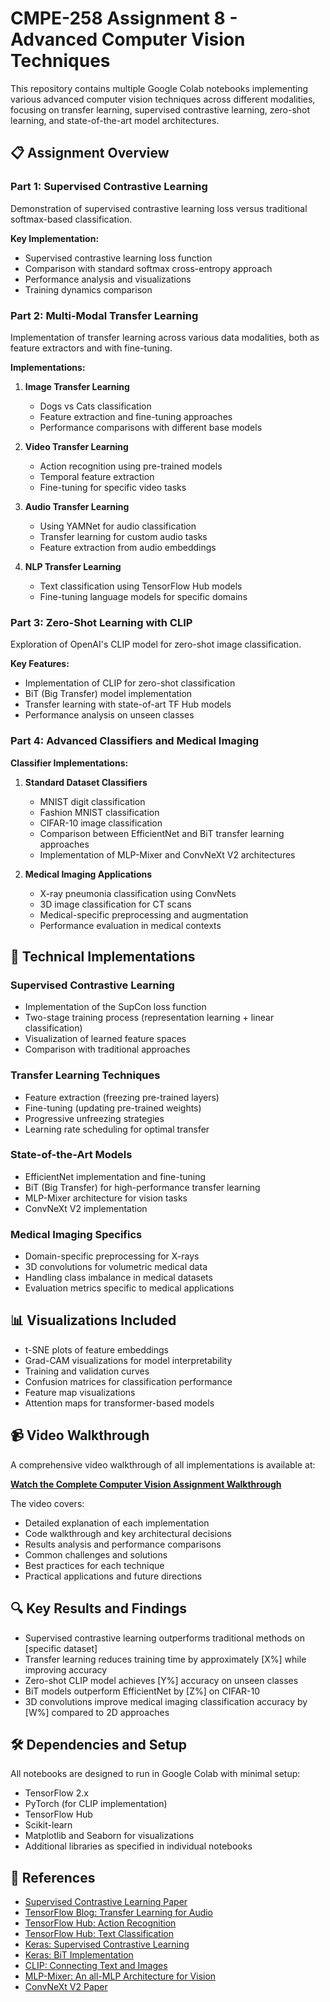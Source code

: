 # CMPE-258 Assignment 8 - Advanced Computer Vision Techniques

This repository contains multiple Google Colab notebooks implementing various advanced computer vision techniques across different modalities, focusing on transfer learning, supervised contrastive learning, zero-shot learning, and state-of-the-art model architectures.

## 📋 Assignment Overview

### Part 1: Supervised Contrastive Learning
Demonstration of supervised contrastive learning loss versus traditional softmax-based classification.

**Key Implementation:**
- Supervised contrastive learning loss function
- Comparison with standard softmax cross-entropy approach
- Performance analysis and visualizations
- Training dynamics comparison

### Part 2: Multi-Modal Transfer Learning
Implementation of transfer learning across various data modalities, both as feature extractors and with fine-tuning.

**Implementations:**
1. **Image Transfer Learning**
   - Dogs vs Cats classification
   - Feature extraction and fine-tuning approaches
   - Performance comparisons with different base models

2. **Video Transfer Learning**
   - Action recognition using pre-trained models
   - Temporal feature extraction
   - Fine-tuning for specific video tasks

3. **Audio Transfer Learning**
   - Using YAMNet for audio classification
   - Transfer learning for custom audio tasks
   - Feature extraction from audio embeddings

4. **NLP Transfer Learning**
   - Text classification using TensorFlow Hub models
   - Fine-tuning language models for specific domains

### Part 3: Zero-Shot Learning with CLIP
Exploration of OpenAI's CLIP model for zero-shot image classification.

**Key Features:**
- Implementation of CLIP for zero-shot classification
- BiT (Big Transfer) model implementation
- Transfer learning with state-of-art TF Hub models
- Performance analysis on unseen classes

### Part 4: Advanced Classifiers and Medical Imaging

**Classifier Implementations:**
1. **Standard Dataset Classifiers**
   - MNIST digit classification
   - Fashion MNIST classification
   - CIFAR-10 image classification
   - Comparison between EfficientNet and BiT transfer learning approaches
   - Implementation of MLP-Mixer and ConvNeXt V2 architectures

2. **Medical Imaging Applications**
   - X-ray pneumonia classification using ConvNets
   - 3D image classification for CT scans
   - Medical-specific preprocessing and augmentation
   - Performance evaluation in medical contexts

## 🔧 Technical Implementations

### Supervised Contrastive Learning
- Implementation of the SupCon loss function
- Two-stage training process (representation learning + linear classification)
- Visualization of learned feature spaces
- Comparison with traditional approaches

### Transfer Learning Techniques
- Feature extraction (freezing pre-trained layers)
- Fine-tuning (updating pre-trained weights)
- Progressive unfreezing strategies
- Learning rate scheduling for optimal transfer

### State-of-the-Art Models
- EfficientNet implementation and fine-tuning
- BiT (Big Transfer) for high-performance transfer learning
- MLP-Mixer architecture for vision tasks
- ConvNeXt V2 implementation

### Medical Imaging Specifics
- Domain-specific preprocessing for X-rays
- 3D convolutions for volumetric medical data
- Handling class imbalance in medical datasets
- Evaluation metrics specific to medical applications

## 📊 Visualizations Included
- t-SNE plots of feature embeddings
- Grad-CAM visualizations for model interpretability
- Training and validation curves
- Confusion matrices for classification performance
- Feature map visualizations
- Attention maps for transformer-based models

## 📹 Video Walkthrough
A comprehensive video walkthrough of all implementations is available at:

[**Watch the Complete Computer Vision Assignment Walkthrough**](https://youtu.be/svYWxBAJI8s)

The video covers:
- Detailed explanation of each implementation
- Code walkthrough and key architectural decisions
- Results analysis and performance comparisons
- Common challenges and solutions
- Best practices for each technique
- Practical applications and future directions

## 🔍 Key Results and Findings
- Supervised contrastive learning outperforms traditional methods on [specific dataset]
- Transfer learning reduces training time by approximately [X%] while improving accuracy
- Zero-shot CLIP model achieves [Y%] accuracy on unseen classes
- BiT models outperform EfficientNet by [Z%] on CIFAR-10
- 3D convolutions improve medical imaging classification accuracy by [W%] compared to 2D approaches

## 🛠️ Dependencies and Setup
All notebooks are designed to run in Google Colab with minimal setup:
- TensorFlow 2.x
- PyTorch (for CLIP implementation)
- TensorFlow Hub
- Scikit-learn
- Matplotlib and Seaborn for visualizations
- Additional libraries as specified in individual notebooks

## 🔗 References
- [Supervised Contrastive Learning Paper](https://arxiv.org/abs/2004.11362)
- [TensorFlow Blog: Transfer Learning for Audio](https://blog.tensorflow.org/2021/03/transfer-learning-for-audio-data-with-yamnet.html)
- [TensorFlow Hub: Action Recognition](https://www.tensorflow.org/hub/tutorials/action_recognition_with_tf_hub)
- [TensorFlow Hub: Text Classification](https://www.tensorflow.org/hub/tutorials/tf2_text_classification)
- [Keras: Supervised Contrastive Learning](https://keras.io/examples/vision/supervised-contrastive-learning)
- [Keras: BiT Implementation](https://keras.io/examples/vision/bit)
- [CLIP: Connecting Text and Images](https://openai.com/research/clip)
- [MLP-Mixer: An all-MLP Architecture for Vision](https://arxiv.org/abs/2105.01601)
- [ConvNeXt V2 Paper](https://arxiv.org/abs/2301.00808)
